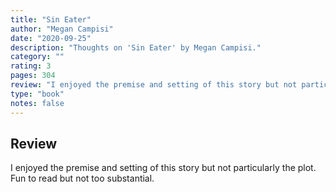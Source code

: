 ```yaml
---
title: "Sin Eater"
author: "Megan Campisi"
date: "2020-09-25"
description: "Thoughts on 'Sin Eater' by Megan Campisi."
category: ""
rating: 3
pages: 304
review: "I enjoyed the premise and setting of this story but not particularly the plot. Fun to read but not too substantial."
type: "book"
notes: false
---
```


## Review

I enjoyed the premise and setting of this story but not particularly the plot. Fun to read but not too substantial.
